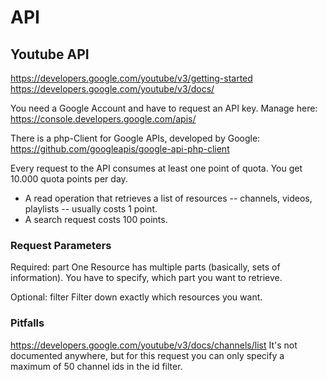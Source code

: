 # API
## Youtube API

https://developers.google.com/youtube/v3/getting-started
https://developers.google.com/youtube/v3/docs/

You need a Google Account and have to request an API key. Manage here: https://console.developers.google.com/apis/

There is a php-Client for Google APIs, developed by Google:
https://github.com/googleapis/google-api-php-client

Every request to the API consumes at least one point of quota. You get 10.000 quota points per day.

- A read operation that retrieves a list of resources -- channels, videos, playlists -- usually costs 1 point.
- A search request costs 100 points.

### Request Parameters

Required: part One Resource has multiple parts (basically, sets of information). You have to specify, which part you
want to retrieve.

Optional: filter Filter down exactly which resources you want.

### Pitfalls

https://developers.google.com/youtube/v3/docs/channels/list
It's not documented anywhere, but for this request you can only specify a maximum of 50 channel ids in the id filter.
